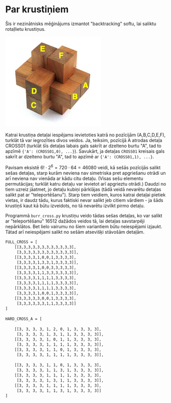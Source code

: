 # Par krustiņiem

Šis ir nezinātnisks mēģinājums izmantot "backtracking" softu, lai saliktu rotaļlietu krustiņus. 

![Bilde](images/six-piece-burr.png)

Katrai krustiņa detaļai iespējams ievietoties katrā no pozīcijām (A,B,C,D,E,F), 
turklāt tā var iegrozīties divos veidos. Ja, teiksim, pozīcijā A atrodas detaļa
CROSS01 (turklāt šīs detaļas labais gals sakrīt ar dzelteno burtu "A", tad 
to apzīmē `{'A': (CROSS01,0), ...}`). Savukārt, ja detaļas `CROSS01` kreisais gals
sakrīt ar dzelteno burtu "A", tad to apzīmē ar `{'A': (CROSS01,1), ...}`. 

Pavisam eksistē $6! \cdot 2^6 = 720 \cdot 64 = 46080$ veidi, kā sešās pozīcijās salikt sešas 
detaļas, starp kurām neviena nav simetriska pret apgriešanu otrādi 
un arī neviena nav vienāda ar kādu citu detaļu. 
(Visas sešu elementu permutācijas; turklāt katru detaļu var 
ievietot arī apgrieztu otrādi.)
Daudzi no tiem uzreiz jāatmet, jo detaļu kubiņi pārklājas (tādā veidā nevarētu 
detaļas salikt pat ar "teleportēšanu"). Starp tiem veidiem, kuros katrai 
detaļai pietiek vietas, ir daudz tādu, kurus faktiski nevar salikt jeb citiem 
vārdiem - ja šāds krustiņš kaut kā būtu izveidots, no tā nevarētu izvilkt pirmo detaļu. 

Programmā `burr_cross.py` krustiņu veido tādas sešas detaļas, ko var salikt ar "teleportēšanu"
$16512$ dažādos veidos tā, lai detaļas savstarpēji nepārklātos. Bet lielo 
vairumu no šiem variantiem būtu neiespējami izjaukt. Tātad arī neiespējami salikt no 
sešām atsevišķi stāvošām detaļām. 


```
FULL_CROSS = [
    [[3,3,3,3,3,3,3,3,3,3,3,3],
     [3,3,3,3,3,3,3,3,3,3,3,3]],
    [[3,3,3,3,1,0,0,1,3,3,3,3],
     [3,3,3,3,1,3,3,1,3,3,3,3]],
    [[3,3,3,3,1,0,0,3,3,3,3,3],
     [3,3,3,3,1,1,3,3,3,3,3,3]],
    [[3,3,3,3,1,1,1,1,3,3,3,3],
     [3,3,3,3,1,1,1,1,3,3,3,3]],
    [[3,3,3,3,1,1,1,1,3,3,3,3],
     [3,3,3,3,1,0,0,1,3,3,3,3]],
    [[3,3,3,3,3,0,0,1,3,3,3,3],
     [3,3,3,3,3,3,1,1,3,3,3,3]]
]

HARD_CROSS_A = [

    [[3, 3, 3, 3, 1, 2, 0, 1, 3, 3, 3, 3],
     [3, 3, 3, 3, 1, 3, 1, 1, 3, 3, 3, 3]],
    [[3, 3, 3, 3, 1, 0, 1, 1, 3, 3, 3, 3],
     [3, 3, 3, 3, 1, 1, 1, 1, 3, 3, 3, 3]],
    [[3, 3, 3, 3, 1, 1, 0, 1, 3, 3, 3, 3],
     [3, 3, 3, 3, 1, 1, 1, 1, 3, 3, 3, 3]],
     
    [[3, 3, 3, 3, 1, 1, 0, 1, 3, 3, 3, 3],
     [3, 3, 3, 3, 1, 1, 3, 1, 3, 3, 3, 3]],
    [[3, 3, 3, 3, 1, 1, 1, 1, 3, 3, 3, 3],
     [3, 3, 3, 3, 1, 3, 1, 1, 3, 3, 3, 3]],
    [[3, 3, 3, 3, 1, 1, 1, 1, 3, 3, 3, 3],
     [3, 3, 3, 3, 1, 1, 3, 1, 3, 3, 3, 3]]
]
```


